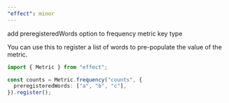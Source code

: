 ```yaml
---
"effect": minor
---
```


add preregisteredWords option to frequency metric key type

You can use this to register a list of words to pre-populate the value of the
metric.

```ts
import { Metric } from "effect";

const counts = Metric.frequency("counts", {
  preregisteredWords: ["a", "b", "c"],
}).register();
```

